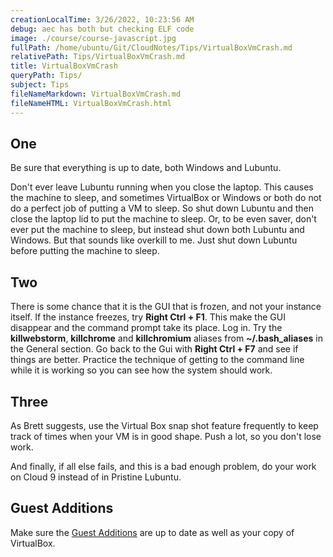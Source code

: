 ```yaml
---
creationLocalTime: 3/26/2022, 10:23:56 AM
debug: aec has both but checking ELF code
image: ./course/course-javascript.jpg
fullPath: /home/ubuntu/Git/CloudNotes/Tips/VirtualBoxVmCrash.md
relativePath: Tips/VirtualBoxVmCrash.md
title: VirtualBoxVmCrash
queryPath: Tips/
subject: Tips
fileNameMarkdown: VirtualBoxVmCrash.md
fileNameHTML: VirtualBoxVmCrash.html
---
```



<!-- toc -->
<!-- tocstop -->

## One

Be sure that everything is up to date, both Windows and Lubuntu.

Don't ever leave Lubuntu running when you close the laptop. This causes the machine to sleep, and sometimes VirtualBox or Windows or both do not do a perfect job of putting a VM to sleep. So shut down Lubuntu and then close the laptop lid to put the machine to sleep. Or, to be even saver, don't ever put the machine to sleep, but instead shut down both Lubuntu and Windows. But that sounds like overkill to me. Just shut down Lubuntu before putting the machine to sleep.

## Two

There is some chance that it is the GUI that is frozen, and not your instance itself. If the instance freezes, try **Right Ctrl + F1**. This make the GUI disappear and the command prompt take its place. Log in. Try the **killwebstorm**, **killchrome** and **killchromium** aliases from **~/.bash_aliases** in the General section. Go back to the Gui with **Right Ctrl + F7** and see if things are better. Practice the technique of getting to the command line while it is working so you can see how the system should work.

## Three

As Brett suggests, use the Virtual Box snap shot feature frequently to keep track of times when your VM is in good shape. Push a lot, so you don't lose work.

And finally, if all else fails, and this is a bad enough problem, do your work on Cloud 9 instead of in Pristine Lubuntu.

## Guest Additions

Make sure the [Guest Additions][ga] are up to date as well as your copy of VirtualBox.

[ga]: https://www.elvenware.com/charlie/os/linux/VirtualBox.html#guest
